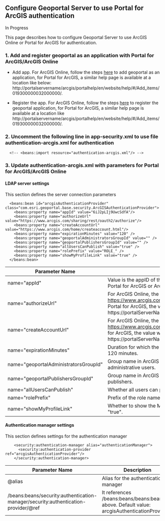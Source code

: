 ## Configure Geoportal Server to use Portal for ArcGIS authentication

In Progress 

This page describes how to configure Geoportal Server to use ArcGIS Online or Portal for ArcGIS for authentication.

### 1. Add and register geoportal as an application with Portal for ArcGIS/ArcGIS Online
 * Add app. For ArcGIS Online, follow the steps [here](http://doc.arcgis.com/en/marketplace/provider/add-item-to-agol.htm) to add geoportal as an application, for Portal for ArcGIS, a similar help page is available at a location like below:  http://portalservername/arcgis/portalhelp/en/website/help/#/Add_items/019300000032000000/.
 
 * Register the app. For ArcGIS Online, follow the steps [here](http://doc.arcgis.com/en/marketplace/provider/register-app.htm) to register the geoportal application, for Portal for ArcGIS, a similar help page is available at a location like  http://portalservername/arcgis/portalhelp/en/website/help/#/Add_items/019300000032000000/.

### 2. Uncomment the following line in app-security.xml to use file authentication-arcgis.xml for authentication
```
  <!-- <beans:import resource="authentication-arcgis.xml"/> -->
```
    
### 3. Update authentication-arcgis.xml with parameters for Portal for ArcGIS/ArcGIS Online

#### LDAP server settings
This section defines the server connection parameters  
```  
  <beans:bean id="arcgisAuthenticationProvider" class="com.esri.geoportal.base.security.ArcGISAuthenticationProvider">
    <beans:property name="appId" value="6iJ2pLIj9UwcSdfA"/>
    <beans:property name="authorizeUrl" value="https://www.arcgis.com/sharing/rest/oauth2/authorize"/>
    <beans:property name="createAccountUrl" value="https://www.arcgis.com/home/createaccount.html"/>
    <beans:property name="expirationMinutes" value="120" />
    <beans:property name="geoportalAdministratorsGroupId" value="" />
    <beans:property name="geoportalPublishersGroupId" value="" />
    <beans:property name="allUsersCanPublish" value="true" />
    <beans:property name="rolePrefix" value="ROLE_" />
    <beans:property name="showMyProfileLink" value="true" />
  </beans:bean>
```    
    
Parameter Name | Description
-------------- | ------------
name="appId" | Value is the appID of the geoportal application registered with Portal for ArcGIS or ArcGIS Online
name="authorizeUrl" | For ArcGIS Online, the value is https://www.arcgis.com/sharing/rest/oauth2/authorize, for Portal for ArcGIS, the value would be something like https://portalServerName/arcgis/sharing/rest/oauth2/authorize.
name="createAccountUrl" | For ArcGIS Online, the value is https://www.arcgis.com/home/createaccount.html,  for Portal for ArcGIS, the value would be something like https://portalServerName/arcgis/home/createaccount.html.
name="expirationMinutes" | Duration for which the authentication will be valid, default is 120 minutes.
name="geoportalAdministratorsGroupId" | Group name in ArcGIS Online or Portal for ArcGIS for Geoportal administrative users.
name="geoportalPublishersGroupId" | Group name in ArcGIS Online or Portal for ArcGIS for Geoportal publishers.
name="allUsersCanPublish" | Whether all users can publish, default is "true".
name="rolePrefix" | Prefix of the role name, default is "ROLE_".
name="showMyProfileLink" | Whether to show the My Profile link in Geoportal, default is "true".


#### Authentication manager settings
This section defines settings for the authentication manager  

```
	<security:authentication-manager alias="authenticationManager">
	  <security:authentication-provider ref="arcgisAuthenticationProvider"/>
	</security:authentication-manager>
```  

Parameter Name | Description
-------------- | ------------
@alias | Alias for the authentication manager
/beans:beans/security:authentication-manager/security:authentication-provider/@ref | It references /beans:beans/beans:bean/@id above. Default value: arcgisAuthenticationProvider



